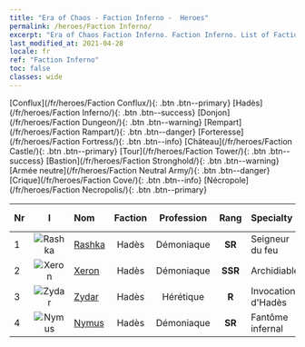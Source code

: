 ```yaml
---
title: "Era of Chaos - Faction Inferno -  Heroes"
permalink: /heroes/Faction Inferno/
excerpt: "Era of Chaos Faction Inferno. Faction Inferno. List of Faction  in Era of Chaos"
last_modified_at: 2021-04-28
locale: fr
ref: "Faction Inferno"
toc: false
classes: wide
---
```

 [Conflux](/fr/heroes/Faction Conflux/){: .btn .btn--primary} [Hadès](/fr/heroes/Faction Inferno/){: .btn .btn--success} [Donjon](/fr/heroes/Faction Dungeon/){: .btn .btn--warning} [Rempart](/fr/heroes/Faction Rampart/){: .btn .btn--danger} [Forteresse](/fr/heroes/Faction Fortress/){: .btn .btn--info} [Château](/fr/heroes/Faction Castle/){: .btn .btn--primary} [Tour](/fr/heroes/Faction Tower/){: .btn .btn--success} [Bastion](/fr/heroes/Faction Stronghold/){: .btn .btn--warning} [Armée neutre](/fr/heroes/Faction Neutral Army/){: .btn .btn--danger} [Crique](/fr/heroes/Faction Cove/){: .btn .btn--info} [Nécropole](/fr/heroes/Faction Necropolis/){: .btn .btn--primary} 

  | Nr |  I |    Nom    |  Faction  |  Profession   |  Rang  |    Specialty     | User Rate  | 
  |:---|:--:|:-----------|:-------:|:-------------:|:------:|:-----------------|:----:|
  | 1 | ![Rashka](/images/h/h_Rashka.jpg) | [Rashka](/fr/heroes/Rashka/) | Hadès | Démoniaque | **SR** |  Seigneur du feu | R |
  | 2 | ![Xeron](/images/h/h_Xeron.jpg) | [Xeron](/fr/heroes/Xeron/) | Hadès | Démoniaque | **SSR** |  Archidiable | SSR |
  | 3 | ![Zydar](/images/h/h_Zydar.jpg) | [Zydar](/fr/heroes/Zydar/) | Hadès | Hérétique | **R** |  Invocation d'Hadès | R |
  | 4 | ![Nymus](/images/h/h_Nymus.jpg) | [Nymus](/fr/heroes/Nymus/) | Hadès | Démoniaque | **SR** |  Fantôme infernal | R+ |
